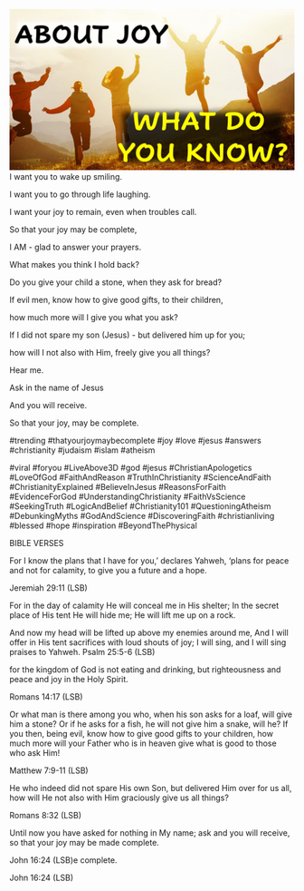 ![Video cover image](./cover.jpg)
I want you to wake up smiling.

I want you to go through life laughing.

I want your joy to remain, even when troubles call.

So that your joy may be complete, 

I AM - glad to answer your prayers.

What makes you think I hold back?
 
Do you give your child a stone, when they ask for bread?

If evil men, know how to give good gifts, to their children, 

how much more will I give you what you ask?

If I did not spare my son (Jesus) - but delivered him up for you; 

how will I not also with Him, freely give you all things?

Hear me.

Ask in the name of Jesus

And you will receive.

So that your joy, may be complete.


#trending #thatyourjoymaybecomplete #joy #love #jesus #answers #christianity #judaism #islam #atheism

#viral #foryou #LiveAbove3D #god #jesus #ChristianApologetics #LoveOfGod #FaithAndReason #TruthInChristianity #ScienceAndFaith #ChristianityExplained #BelieveInJesus #ReasonsForFaith #EvidenceForGod #UnderstandingChristianity #FaithVsScience #SeekingTruth #LogicAndBelief #Christianity101 #QuestioningAtheism #DebunkingMyths #GodAndScience #DiscoveringFaith #christianliving #blessed #hope #inspiration #BeyondThePhysical


BIBLE VERSES

For I know the plans that I have for you,’ declares Yahweh, ‘plans for peace and not for calamity, to give you a future and a hope.

Jeremiah 29:11 (LSB)

For in the day of calamity He will conceal me in His shelter;
In the secret place of His tent He will hide me;
He will lift me up on a rock.

And now my head will be lifted up above my enemies around me,
And I will offer in His tent sacrifices with loud shouts of joy;
I will sing, and I will sing praises to Yahweh.
Psalm 25:5-6 (LSB)

for the kingdom of God is not eating and drinking, but righteousness and peace and joy in the Holy Spirit.

Romans 14:17 (LSB)

Or what man is there among you who, when his son asks for a loaf, will give him a stone? Or if he asks for a fish, he will not give him a snake, will he? If you then, being evil, know how to give good gifts to your children, how much more will your Father who is in heaven give what is good to those who ask Him!

Matthew 7:9-11 (LSB)

He who indeed did not spare His own Son, but delivered Him over for us all, how will He not also with Him graciously give us all things?

Romans 8:32 (LSB)

Until now you have asked for nothing in My name; ask and you will receive, so that your joy may be made complete.

John 16:24 (LSB)e complete.

John 16:24 (LSB)